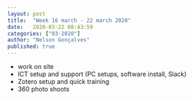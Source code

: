 ```yaml
---
layout: post
title:  "Week 16 march - 22 march 2020"
date:   2020-03-22 08:43:59
categories: ["03-2020"]
author: "Nelson Gonçalves"
published: true
---
```


* work on site
* ICT setup and support (PC setups, software install, Slack)
* Zotero setup and quick training
* 360 photo shoots

